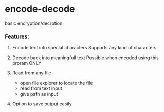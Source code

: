# encode-decode
basic encryption/decrption

### Features:
1. Encode text into special characters
   Supports any kind of characters

2. Decode back into meaningfull text
   Possible when encoded using this proram ONLY

3. Read from any file
   - open file explorer to locate the file
   - read from text input
   - give path as input

4. Option to save output easily 
